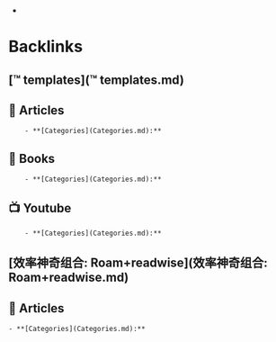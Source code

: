 - 

# Backlinks
## [™ templates](™ templates.md)

## 📜 Articles
        - **[Categories](Categories.md):**


## 📙 Books
        - **[Categories](Categories.md):**


## 📺 Youtube
        - **[Categories](Categories.md):**

## [效率神奇组合: Roam+readwise](效率神奇组合: Roam+readwise.md)

## 📜 Articles
    - **[Categories](Categories.md):**


